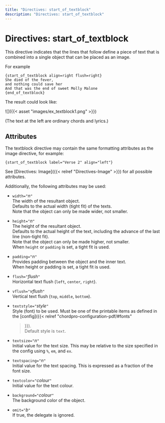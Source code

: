 ```yaml
---
title: "Directives: start_of_textblock"
description: "Directives: start_of_textblock"
---
```


# Directives: start_of_textblock

This directive indicates that the lines that follow define a piece of
text that is combined into a single object that can be placed as an
image.

For example

	{start_of_textblock align=right flush=right}
	She died of the fever,
	and nothing could save her
	And that was the end of sweet Molly Malone
	{end_of_textblock}

The result could look like:

![]({{< asset "images/ex_textblock1.png" >}})

(The text at the left are ordinary chords and lyrics.)

## Attributes

The textblock directive may contain the same formatting attributes as the
image directive, for example:

    {start_of_textblock label="Verse 2" align="left"}

See [Directives: Image]({{< relref "Directives-Image" >}}) for all
possible attributes.

Additionally, the following attributes may be used:

* `width="`_n_`"`  
   The width of the resultant object.  
   Defaults to the actual width (tight fit) of the texts.  
   Note that the object can only be made wider, not smaller.

* `height="`_n_`"`  
   The height of the resultant object.  
   Defaults to the actual height of the text, including
   the advance of the last line (non-tight fit).  
   Note that the object can only be made higher, not smaller.  
   When `height` or `padding` is set, a tight fit is used.

* `padding="`_n_`"`  
   Provides padding between the object and the inner text.  
   When height or padding is set, a tight fit is used.

* `flush="`_flush_`"`  
   Horizontal text flush (`left`, `center`, `right`).
   
* `vflush="`_vflush_`"`  
   Vertical text flush (`top`, `middle`, `bottom`).

* `textstyle="`_style_`"`  
   Style (font) to be used. Must be one of the printable items as defined
   in the [config]({{< relref "chordpro-configuration-pdf/#fonts"
   >}}).  
   Default style is `text`.
   
* `textsize="`_n_`"`  
   Initial value for the text size.
   This may be relative to the size specified in the config using `%`, `em`,
   and `ex`.

* `textspacing="`_n_`"`  
   Initial value for the text spacing.
   This is expressed as a fraction of the font size.

* `textcolor="`_colour_`"`  
   Initial value for the text colour.

* `background="`_colour_`"`  
   The background color of the object.

* `omit="`_b_`"`  
   If true, the delegate is ignored.
